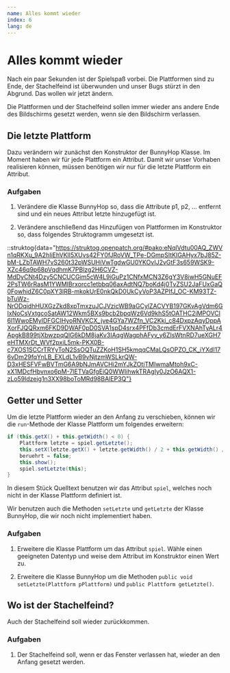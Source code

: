 ```yaml
---
name: Alles kommt wieder
index: 6
lang: de
---
```


# Alles kommt wieder

Nach ein paar Sekunden ist der Spielspaß vorbei. Die Plattformen sind zu Ende, der Stachelfeind ist überwunden und unser Bugs stürzt in den Abgrund. Das wollen wir jetzt ändern.

Die Plattformen und der Stachelfeind sollen immer wieder ans andere Ende des Bildschirms gesetzt werden, wenn sie den Bildschirm verlassen.

## Die letzte Plattform

Dazu verändern wir zunächst den Konstruktor der BunnyHop Klasse. Im Moment haben wir für jede Plattform ein Attribut. Damit wir unser Vorhaben realisieren können, müssen benötigen wir nur für die letzte Plattform ein Attribut.

### Aufgaben

1. Verändere die Klasse BunnyHop so, dass die Attribute p1, p2, ... entfernt sind und ein neues Attribut letzte hinzugefügt ist.

1. Verändere anschließend das Hinzufügen von Plattformen im Konstruktor so, dass folgendes Struktogramm umgesetzt ist.

::struktog{data="https://struktog.openpatch.org/#pako:eNqlVdtu00AQ_ZWVn1qRKXu_9A2hIiEhVKlI5XUvs42FY0fJRoVW_TPe-DGmpSItKIGAHyx7bJ85Z-bM-LZbTAWH7vS260t32pWSUHiVwTgdwGU0YKOvIJ2vGtF3s659WSK9-XZc46q9p68pVqdhmK7PBlzg2H6CVZ-MdDyCNt4Dzy5CNCUCGim5cW4L9iGuPz1CNfxMCN3Z6gY3V8iwH5GNuEF2PsTW6rRasM1YWMIBrxorcc1etbbq06axAdtNQ7boKd4j0TvZSU2JaFUxGaQ0FowhidZ6C0pXY3lRB-mkokUrE0nkQkD0UkCyVoP3AZPIfJ_OC-KM93TZ-bTuWz-NrODqidhHUXGzZkd8xpTmxzuJCJVzicWB9aGCylZACVYB197GKvAgVdm6GIxNoCsVxtgcoSatAW12Wkm5BXs9bcb2bpqWz6Vd9khS5tOATHC2iMPOVCl6l1WwoEMyIDFGCIHyoRNVKCX_jve4GYa7WZfn_VC2Kki_c84DxpzAqyDppAXorFJQQRxm6FKD9DWAF0pD0SVA1spD4srx4PFfDb3cmdErFVXNAhTyALr4ApgkB899tjXbwzpqQlG6kDM8jaKv3IAqgWagphAFyv_y6ZIsWtnRD7ueXGH7eHTMXrDt_WVf2pxiL5mk-PKX0B-c7XOS1SCCrTRYyToN2SsOQTuZZKoH1SH5kmqqCMaLQsOPZO_CK_iYXdI176vDm29fqYnLB_EXLdL1vB9vNjtzmWSLkrQW-D3xHESFVFwBVTmG6A9bNJmAVCHi2mYJkZOtjTMIwmaMtoh9xC-xX1MDcfHbvnxo6pM-7lETVaGfgEiQ0WWIihwkTRAgIy0JzO6AQX1-zLo59ldzeig1n3XX98boToMRd98BAlEP3Q"}

## Getter und Setter

Um die letzte Plattform wieder an den Anfang zu verschieben, können wir die `run`-Methode der Klasse Plattform um folgendes erweitern:

```java
if (this.getX() + this.getWidth() < 0) {
    Plattform letzte = spiel.getLetzte();
    this.setX(letzte.getX() + letzte.getWidth() / 2 + this.getWidth() / 2);
    beruehrt = false;
    this.show();
    spiel.setLetzte(this);
}
```

In diesem Stück Quelltext benutzen wir das Attribut `spiel`, welches noch nicht in der Klasse Plattform definiert ist.

Wir benutzen auch die Methoden `setLetzte` und `getLetzte` der Klasse BunnyHop, die wir noch nicht implementiert haben.

### Aufgaben

1. Erweitere die Klasse Plattform um das Attribut `spiel`. Wähle einen geeigneten Datentyp und weise dem Attribut im Konstruktor einen Wert zu.

1. Erweitere die Klasse BunnyHop um die Methoden `public void setLetzte(Plattform pPlattform)` und `public Plattform getLetzte()`.

## Wo ist der Stachelfeind?

Auch der Stachelfeind soll wieder zurückkommen.

### Aufgaben

1. Der Stachelfeind soll, wenn er das Fenster verlassen hat, wieder an den Anfang gesetzt werden.
